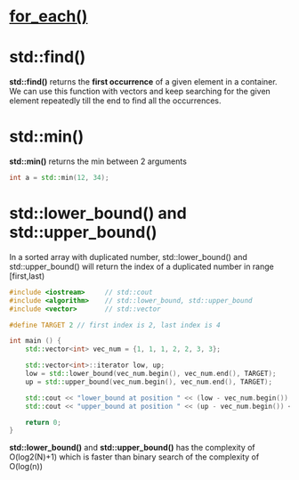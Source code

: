 # [for_each()](https://github.com/TranPhucVinh/Cplusplus/tree/master/Introduction/Function#for_each)

# std::find()
**std::find()** returns the **first occurrence** of a given element in a container. We can use this function with vectors and keep searching for the given element repeatedly till the end to find all the occurrences.
# std::min()
**std::min()** returns the min between 2 arguments
```cpp
int a = std::min(12, 34);
```
# std::lower_bound() and std::upper_bound()

In a sorted array with duplicated number, std::lower_bound() and std::upper_bound() will return the index of a duplicated number in range [first,last) 

```cpp
#include <iostream>     // std::cout
#include <algorithm>    // std::lower_bound, std::upper_bound
#include <vector>       // std::vector

#define TARGET 2 // first index is 2, last index is 4

int main () {
    std::vector<int> vec_num = {1, 1, 1, 2, 2, 3, 3};

    std::vector<int>::iterator low, up;
    low = std::lower_bound(vec_num.begin(), vec_num.end(), TARGET);
    up = std::upper_bound(vec_num.begin(), vec_num.end(), TARGET);

    std::cout << "lower_bound at position " << (low - vec_num.begin()) << '\n'; // 3
    std::cout << "upper_bound at position " << (up - vec_num.begin()) << '\n';  // 5

    return 0;
}
```
**std::lower_bound()** and **std::upper_bound()** has the complexity of O(log2(N)+1) which is faster than binary search of the complexity of O(log(n))
